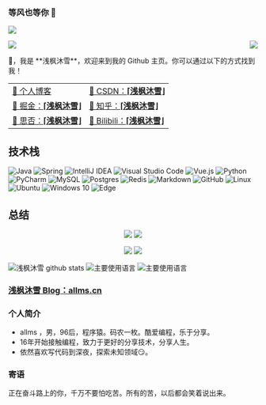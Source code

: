 <!--
**qfmx/qfmx** is a ✨ _special_ ✨ repository because its `README.md` (this file) appears on your GitHub profile.
-->
### 等风也等你 👋
![](https://komarev.com/ghpvc/?username=qfmx&color=brightgreen)
<p>
  <img src="https://count.getloli.com/get/@qfmx?theme=rule34">
  <img src="https://weather-icon.journeyad.repl.co/@shenzhen?v=1" align="right">
</p>
👋，我是 **浅枫沐雪**，欢迎来到我的 Github 主页。你可以通过以下的方式找到我！

|                                                              |                                                              |
| ------------------------------------------------------------ | :----------------------------------------------------------- |
| [🎈 个人博客](https://allms.cn)                    | [🎉 CSDN：**⌈浅枫沐雪⌋**](https://cunyu1943.blog.csdn.net/)     |
| [🎊 掘金：**⌈浅枫沐雪⌋**](https://juejin.cn/user/747323637904519) | [🎏 知乎：**⌈浅枫沐雪⌋**](https://www.zhihu.com/people/cunyu1943) |
| [🎨 思否：**⌈浅枫沐雪⌋**](https://www.nowcoder.com/profile/806383223) | [🎯 Bilibili：**⌈浅枫沐雪⌋**](https://space.bilibili.com/77697774) |
## 技术栈

![Java](https://img.shields.io/badge/java-%23ED8B00.svg?style=for-the-badge&logo=java&logoColor=white)
![Spring](https://img.shields.io/badge/spring-%236DB33F.svg?style=for-the-badge&logo=spring&logoColor=white)
![IntelliJ IDEA](https://img.shields.io/badge/IntelliJIDEA-000000.svg?style=for-the-badge&logo=intellij-idea&logoColor=white)
![Visual Studio Code](https://img.shields.io/badge/VisualStudioCode-0078d7.svg?style=for-the-badge&logo=visual-studio-code&logoColor=white)
![Vue.js](https://img.shields.io/badge/vuejs-%2335495e.svg?style=for-the-badge&logo=vuedotjs&logoColor=%234FC08D)
![Python](https://img.shields.io/badge/python-3670A0?style=for-the-badge&logo=python&logoColor=ffdd54)
![PyCharm](https://img.shields.io/badge/pycharm-143?style=for-the-badge&logo=pycharm&logoColor=black&color=black&labelColor=green)
![MySQL](https://img.shields.io/badge/mysql-%2300f.svg?style=for-the-badge&logo=mysql&logoColor=white)
![Postgres](https://img.shields.io/badge/postgres-%23316192.svg?style=for-the-badge&logo=postgresql&logoColor=white)
![Redis](https://img.shields.io/badge/redis-%23DD0031.svg?style=for-the-badge&logo=redis&logoColor=white)
![Markdown](https://img.shields.io/badge/markdown-%23000000.svg?style=for-the-badge&logo=markdown&logoColor=white)
![GitHub](https://img.shields.io/badge/github-%23121011.svg?style=for-the-badge&logo=github&logoColor=white)
![Linux](https://img.shields.io/badge/Linux-FCC624?style=for-the-badge&logo=linux&logoColor=black)
![Ubuntu](https://img.shields.io/badge/Ubuntu-E95420?style=for-the-badge&logo=ubuntu&logoColor=white)
![Windows 10](https://img.shields.io/badge/Windows-0078D6?style=for-the-badge&logo=windows&logoColor=white)
![Edge](https://img.shields.io/badge/Edge-0078D7?style=for-the-badge&logo=Microsoft-edge&logoColor=white)
  

## 总结

<p align = "center">
  <img src = "https://github-readme-stats.vercel.app/api?username=qfmx&count_private=true&show_icons=true&theme=radical&locale=cn&line_height=30">
  <img src = "https://github-readme-stats.vercel.app/api/top-langs/?username=qfmx&theme=radical&locale=cn&line_height=20">
</p>


<p align = "center">
 <img  src="https://activity-graph.herokuapp.com/graph?username=qfmx&theme=redical&show_icons=true&locale=cn&line_height=30">
 <img src="http://github-readme-streak-stats.herokuapp.com?user=qfmx&theme=neon-dark" />
</p>


![浅枫沐雪 github stats](https://github-readme-stats.vercel.app/api?username=qfmx&hide_title=false&hide_border=true&show_icons=true&include_all_commits=true&line_height=21&bg_color=0,EC6C6C,FFD479,FFFC79,73FA79&theme=graywhite&locale=cn)
![主要使用语言](https://github-readme-stats.vercel.app/api/top-langs/?username=qfmx&hide_title=false&hide_border=true&layout=compact&bg_color=0,73FA79,73FDFF,D783FF&theme=graywhite&locale=cn)
![主要使用语言](https://github-profile-trophy.vercel.app/?username=qfmx&theme=flat&no-frame=true&margin-w=30)

### [浅枫沐雪 Blog：allms.cn](https://allms.cn)  
### 个人简介
- allms ，男，96后，程序猿。码农一枚。酷爱编程，乐于分享。
- 16年开始接触编程，致力于更好的分享技术，分享人生。
- 依然喜欢写代码到深夜，探索未知领域😏。
### 寄语
正在奋斗路上的你，千万不要怕吃苦。所有的苦，以后都会笑着说出来。
